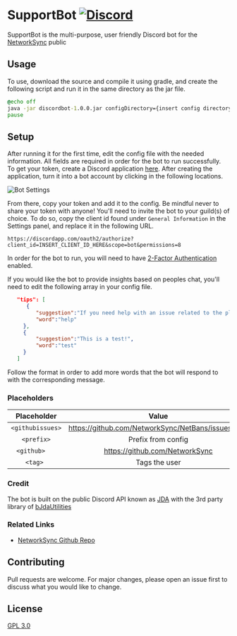 # SupportBot [![Discord](https://img.shields.io/discord/398215838668161024.svg?style=for-the-badge)](https://discord.gg/Pf9Xn9C)

SupportBot is the multi-purpose, user friendly Discord bot for the [NetworkSync](https://networksync.co.uk/) public 

## Usage

To use, download the source and compile it using gradle, and create the following script and run it in the same directory as the jar file. 

```bat
@echo off
java -jar discordbot-1.0.0.jar configDirectory={insert config directory}
pause
```
## Setup
After running it for the first time, edit the config file with the needed information. All fields are required in order for the bot to run successfully. To get your token, create a Discord application [here](https://discordapp.com/developers/applications).  After creating the application, turn it into a bot account by clicking in the following locations.

![Bot Settings](https://i.imgur.com/o4pjQ5F.png 'Bot Settings Location')

From there, copy your token and add it to the config. Be mindful never to share your token with anyone! You'll need to invite the bot to your guild(s) of choice. To do so, copy the client id found under `General Information` in the Settings panel, and replace it in the following URL.
```
https://discordapp.com/oauth2/authorize?client_id=INSERT_CLIENT_ID_HERE&scope=bot&permissions=8
```
In order for the bot to run, you will need to have [2-Factor Authentication](https://support.discordapp.com/hc/en-us/articles/219576828-Setting-up-Two-Factor-Authentication) enabled.

If you would like the bot to provide insights based on peoples chat, you'll need to edit the following array in your config file.
```JSON
   "tips": [  
      {  
         "suggestion":"If you need help with an issue related to the plugin run the `<prefix>help` command!",
         "word":"help"
     },
     {  
         "suggestion":"This is a test!",
         "word":"test"
     }
   ]
```
Follow the format in order to add more words that the bot will respond to with the corresponding message. 

### Placeholders

|      Placeholder 	    |                                    Value                                    |
|    :------------:	    |  :-----------------------------------------------------------------------:  |
|    `<githubissues>`   	|                          https://github.com/NetworkSync/NetBans/issues/new      |
|   ` <prefix> `         |                         Prefix from config                        	      |
|    `<github>	 `   |                     https://github.com/NetworkSync                     	      |
|    `<tag> `    	        |                              Tags the user                                  |

### Credit

The bot is built on the public Discord API known as [JDA](https://github.com/DV8FromTheWorld/JDA) with the 3rd party library of [bJdaUtilities](https://github.com/bhopahk/bJdaUtilities/)

### Related Links
* [NetworkSync Github Repo](https://github.com/networksync)

## Contributing
Pull requests are welcome. For major changes, please open an issue first to discuss what you would like to change.

## License
[GPL 3.0](https://github.com/networksync/SupportBot/blob/master/LICENSE)
